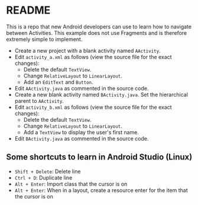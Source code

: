 # README

This is a repo that new Android developers can use to learn how to navigate between Activities. This
example does not use Fragments and is therefore extremely simple to implement.


- Create a new project with a blank activity named `AActivity`.
- Edit `activity_a.xml` as follows (view the source file for the exact changes):
    - Delete the default `TextView`.
    - Change `RelativeLayout` to `LinearLayout`.
    - Add an `EditText` and `Button`.
- Edit `AActivity.java` as commented in the source code.
- Create a new blank activity named `BActivity.java`. Set the hierarchical parent to `AActivity`.
- Edit `activity_b.xml` as follows (view the source file for the exact changes):
    - Delete the default `TextView`.
    - Change `RelativeLayout` to `LinearLayout`.
    - Add a `TextView` to display the user's first name.
- Edit `BActivity.java` as commented in the source code.

## Some shortcuts to learn in Android Studio (Linux)

- `Shift + Delete`: Delete line
- `Ctrl + D`: Duplicate line
- `Alt + Enter`: Import class that the cursor is on
- `Alt + Enter`: When in a layout, create a resource enter for the item that the cursor is on
